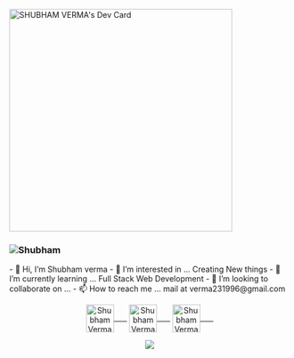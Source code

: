 
<a href="https://app.daily.dev/shub_verma"><img src="https://api.daily.dev/devcards/acca171ba02d41a59f80bcc412838154.png?r=seq" width="400" alt="SHUBHAM VERMA's Dev Card"/></a>
<h3 align="left"> <img src="https://komarev.com/ghpvc/?username=S-hub1996" alt="Shubham" /> </h3>
- 👋 Hi, I’m Shubham verma
- 👀 I’m interested in ... Creating New things
- 🌱 I’m currently learning ... Full Stack Web Development
- 💞️ I’m looking to collaborate on ... 
- 📫 How to reach me ... mail at verma231996@gmail.com


<p align="center" dir="auto">
<a href="https://twitter.com/be_yourhighness" rel="nofollow"><img align="center" src="https://raw.githubusercontent.com/rahuldkjain/github-profile-readme-generator/master/src/images/icons/Social/twitter.svg" alt="Shubham Verma" height="50" width="50" style="max-width: 100%;">&nbsp;&nbsp;&nbsp;&nbsp;&nbsp;&nbsp;</a>
<a href="https://www.linkedin.com/in/shubham-verma-78768a157/" rel="nofollow"><img align="center" src="https://raw.githubusercontent.com/rahuldkjain/github-profile-readme-generator/master/src/images/icons/Social/linked-in-alt.svg" alt="Shubham Verma" height="50" width="50" style="max-width: 100%;">&nbsp;&nbsp;&nbsp;&nbsp;&nbsp;&nbsp;</a>
<a href="https://www.instagram.com/sinner_since96/" rel="nofollow"><img align="center" src="https://raw.githubusercontent.com/rahuldkjain/github-profile-readme-generator/master/src/images/icons/Social/instagram.svg" alt="Shubham Verma" height="50" width="50" style="max-width: 100%;">&nbsp;&nbsp;&nbsp;&nbsp;&nbsp;&nbsp;</a>
</p>
<p align="center" dir="auto">
<a target="_blank" rel="noopener noreferrer" href="https://user-images.githubusercontent.com/59872807/89734383-7827e580-da79-11ea-9840-299bc8b32335.jpg"><img src="https://user-images.githubusercontent.com/59872807/89734383-7827e580-da79-11ea-9840-299bc8b32335.jpg" style="max-width: 100%;"></a>
 </p>

<!---
S-hub1996/S-hub1996 is a ✨ special ✨ repository because its `README.md` (this file) appears on your GitHub profile.
You can click the Preview link to take a look at your changes.
--->


